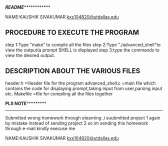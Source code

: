*****************************************************************README*****************************************************************************

NAME:KAUSHIK SIVAKUMAR kxs104820@utdallas.edu


PROCEDURE TO EXECUTE THE PROGRAM
----------------------------------------------
step 1:Type "make" to compile all the files
step 2:Type "./advanced_shell"to view the output(a prompt SHELL is displayed
step 3:type the commands  to view the desired output.



DESCRIPTION ABOUT THE VARIOUS FILES
----------------------------------------------
header.h       =Header file for the program
advanced_shell.c  =main file which contains the code for displaying prompt,taking input from user,parsing input etc.
Makefile       =file for compiling all the files together




**************************************************************PLS NOTE***********************************************************************
*****
Submitted wrong homework through elearning ,i suubmitted project 1 again by mistake instead of sending project 2 
so im sending this homework through e-mail kindly execuse me

NAME:KAUSHIK SIVAKUMAR kxs104820@utdallas.edu
